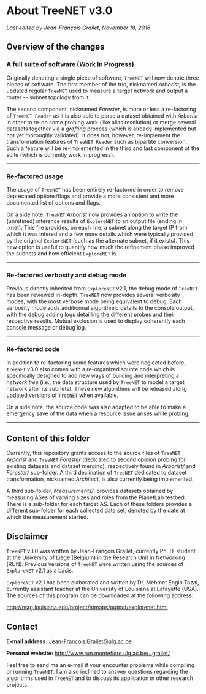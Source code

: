 # About TreeNET v3.0

*Last edited by Jean-François Grailet, November 18, 2016*
## Overview of the changes

### A full suite of software (Work In Progress)

Originally denoting a single piece of software, `TreeNET` will now denote three pieces of software. The first member of the trio, nicknamed *Arborist*, is the updated regular `TreeNET` used to measure a target network and output a router -- subnet topology from it.

The second component, nicknamed *Forester*, is more or less a re-factoring of `TreeNET Reader` as it is also able to parse a dataset obtained with *Arborist* in other to re-do some probing work (like alias resolution) or merge several datasets together via a *grafting* process (which is already implemented but not yet thoroughly validated). It does not, however, re-implement the transformation features of `TreeNET Reader` such as bipartite conversion. Such a feature will be re-implemented in the third and last component of the suite (which is currently work in progress).

---

### Re-factored usage

The usage of `TreeNET` has been entirely re-factored in order to remove deprecated options/flags and provide a more consistent and more documented list of options and flags.

On a side note, `TreeNET` *Arborist* now provides an option to write the (unrefined) inference results of `ExploreNET` to an output file (ending in .xnet). This file provides, on each line, a subnet along the target IP from which it was infered and a few more details which were typically provided by the original `ExploreNET` (such as the alternate subnet, if it exists). This new option is useful to quantify how much the refinement phase improved the subnets and how efficient `ExploreNET` is.

---

### Re-factored verbosity and debug mode

Previous directly inherited from `ExploreNET` v2.1, the debug mode of `TreeNET` has been reviewed in-depth. `TreeNET` now provides several verbosity modes, with the most verbose mode being equivalent to debug. Each verbosity mode adds additionnal algorithmic details to the console output, with the debug adding logs detailling the different probes and their respective results. Mutual exclusion is used to display coherently each console message or debug log.

---

### Re-factored code

In addition to re-factoring some features which were neglected before, `TreeNET` v3.0 also comes with a re-organized source code which is specifically designed to add new ways of building and interpreting a *network tree* (i.e., the data structure used by `TreeNET` to model a target network after its subnets). These new algorithms will be released along updated versions of `TreeNET` when available.

On a side note, the source code was also adapted to be able to make a emergency save of the data when a resource issue arises while probing.

---

## Content of this folder

Currently, this repository grants access to the source files of `TreeNET` *Arborist* and `TreeNET` *Forester* (dedicated to second opinion probing for existing datasets and dataset merging), respectively found in *Arborist/* and *Forester/* sub-folder. A third declination of `TreeNET` dedicated to dataset transformation, nicknamed *Architect*, is also currently being implemented.

A third sub-folder, *Measurements/*, provides datasets obtained by measuring ASes of varying sizes and roles from the PlanetLab testbed. There is a sub-folder for each target AS. Each of these folders provides a different sub-folder for each collected data set, denoted by the date at which the measurement started.

## Disclaimer

`TreeNET` v3.0 was written by Jean-François Grailet, currently Ph. D. student at the University of Liège (Belgium) in the Research Unit in Networking (RUN). Previous versions of `TreeNET` were written using the sources of `ExploreNET` v2.1 as a basis.

`ExploreNET` v2.1 has been elaborated and written by Dr. Mehmet Engin Tozal, currently assistant teacher at the University of Louisiana at Lafayette (USA). The sources of this program can be downloaded at the following address:

http://nsrg.louisiana.edu/project/ntmaps/output/explorenet.html

## Contact

**E-mail address:** Jean-Francois.Grailet@ulg.ac.be

**Personal website:** http://www.run.montefiore.ulg.ac.be/~grailet/

Feel free to send me an e-mail if your encounter problems while compiling or running `TreeNET`. I am also inclined to answer questions regarding the algorithms used in `TreeNET` and to discuss its application in other research projects.
